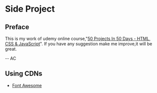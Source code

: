 # Side Project

## Preface

This is my work of udemy online course,"[50 Projects In 50 Days - HTML, CSS & JavaScript](https://www.udemy.com/course/50-projects-50-days/)".
If you have any suggestion make me improve,it will be great.

-- AC

## Using CDNs

- [Font Awesome](https://fontawesome.com/start)